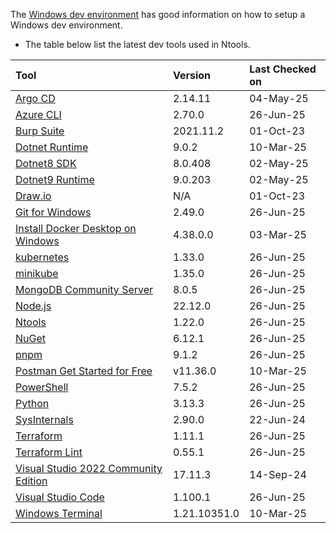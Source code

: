 The [Windows dev environment](https://learn.microsoft.com/en-us/windows/dev-environment/) has good information on how to setup a Windows dev environment.

- The table below list the latest dev tools used in Ntools.

| Tool                                                                                                       | Version     | Last Checked on |
| :--------------------------------------------------------------------------------------------------------- | :---------- | :-------------- |
| [Argo CD](https://github.com/argoproj/argo-cd/releases/)                                                  | 2.14.11      | 04-May-25       |
| [Azure CLI](https://learn.microsoft.com/en-us/cli/azure/install-azure-cli-windows?pivots=msi)             | 2.70.0     | 26-Jun-25      |
| [Burp Suite](https://portswigger.net/burp/communitydownload)                                              | 2021.11.2   | 01-Oct-23       |
| [Dotnet Runtime](https://dotnet.microsoft.com/en-us/download/dotnet)                                      | 9.0.2       | 10-Mar-25       |
| [Dotnet8 SDK](https://dotnet.microsoft.com/en-us/download/dotnet)                                         | 8.0.408     | 02-May-25       |
| [Dotnet9 Runtime](https://dotnet.microsoft.com/en-us/download/dotnet)                                     | 9.0.203     | 02-May-25       |
| [Draw.io](https://app.diagrams.net/)                                                                      | N/A         | 01-Oct-23       |
| [Git for Windows](https://git-scm.com/downloads)                                                          | 2.49.0     | 26-Jun-25      |
| [Install Docker Desktop on Windows](https://docs.docker.com/docker-for-windows/install/)                  | 4.38.0.0    | 03-Mar-25       |
| [kubernetes](https://github.com/kubernetes/kubernetes/releases)                                           | 1.33.0     | 26-Jun-25      |
| [minikube](https://github.com/kubernetes/minikube/releases/)                                              | 1.35.0     | 26-Jun-25      |
| [MongoDB Community Server](https://www.mongodb.com/try/download/community)                                | 8.0.5      | 26-Jun-25      |
| [Node.js](https://nodejs.org/en/download/)                                                                | 22.12.0    | 26-Jun-25      |
| [Ntools](https://github.com/naz-hage/ntools/releases)                                                     | 1.22.0     | 26-Jun-25      |
| [NuGet](https://www.nuget.org/downloads)                                                                  | 6.12.1     | 26-Jun-25      |
| [pnpm](https://pnpm.io/)                                                                                  | 9.1.2      | 26-Jun-25      |
| [Postman Get Started for Free](https://www.postman.com/downloads/)                                        | v11.36.0    | 10-Mar-25       |
| [PowerShell](https://github.com/PowerShell/PowerShell/releases)                                           | 7.5.2      | 26-Jun-25      |
| [Python](https://www.python.org/downloads/)                                                               | 3.13.3     | 26-Jun-25      |
| [SysInternals](https://learn.microsoft.com/en-us/sysinternals/)                                           | 2.90.0      | 22-Jun-24       |
| [Terraform](https://releases.hashicorp.com/terraform)                                                     | 1.11.1     | 26-Jun-25      |
| [Terraform Lint](https://github.com/terraform-linters/tflint/releases)                                    | 0.55.1     | 26-Jun-25      |
| [Visual Studio 2022 Community Edition](https://visualstudio.microsoft.com/vs/community/)                  | 17.11.3     | 14-Sep-24       |
| [Visual Studio Code](https://code.visualstudio.com/download)                                              | 1.100.1    | 26-Jun-25      |
| [Windows Terminal](https://www.microsoft.com/en-us/p/windows-terminal/9n0dx20hk701)                       | 1.21.10351.0| 10-Mar-25       |
